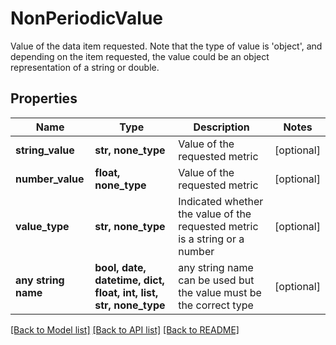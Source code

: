 # NonPeriodicValue

Value of the data item requested. Note that the type of value is 'object', and depending on the item requested, the value could be an object representation of a string or double. 

## Properties
Name | Type | Description | Notes
------------ | ------------- | ------------- | -------------
**string_value** | **str, none_type** | Value of the requested metric | [optional] 
**number_value** | **float, none_type** | Value of the requested metric | [optional] 
**value_type** | **str, none_type** | Indicated whether the value of the requested metric is a string or a number | [optional] 
**any string name** | **bool, date, datetime, dict, float, int, list, str, none_type** | any string name can be used but the value must be the correct type | [optional]

[[Back to Model list]](../README.md#documentation-for-models) [[Back to API list]](../README.md#documentation-for-api-endpoints) [[Back to README]](../README.md)


